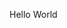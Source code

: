 Hello World 
<!---
LorenzoPoggi/LorenzoPoggi is a ✨ special ✨ repository because its `README.md` (this file) appears on your GitHub profile.
You can click the Preview link to take a look at your changes.
--->

